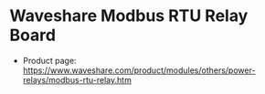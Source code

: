 # Waveshare Modbus RTU Relay Board

* Product page: https://www.waveshare.com/product/modules/others/power-relays/modbus-rtu-relay.htm
